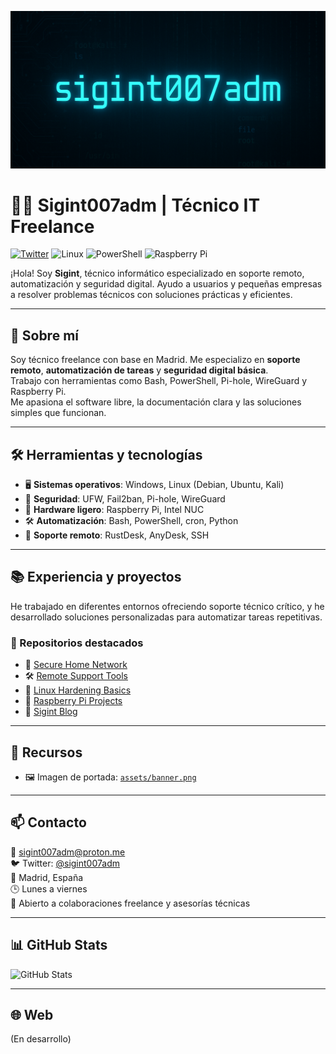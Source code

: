 ![Banner](assets/banner.png)

# 👨‍💻 Sigint007adm | Técnico IT Freelance

[![Twitter](https://img.shields.io/badge/Twitter-@sigint007adm-1DA1F2?logo=twitter&style=flat)](https://twitter.com/sigint007adm)
![Linux](https://img.shields.io/badge/Linux-Debian%2FUbuntu-blue?logo=linux)
![PowerShell](https://img.shields.io/badge/PowerShell-Automation-blue?logo=powershell)
![Raspberry Pi](https://img.shields.io/badge/Raspberry%20Pi-Hardware-lightgreen?logo=raspberry-pi)

¡Hola! Soy **Sigint**, técnico informático especializado en soporte remoto, automatización y seguridad digital. Ayudo a usuarios y pequeñas empresas a resolver problemas técnicos con soluciones prácticas y eficientes.

---

## 🧭 Sobre mí

Soy técnico freelance con base en Madrid. Me especializo en **soporte remoto**, **automatización de tareas** y **seguridad digital básica**.  
Trabajo con herramientas como Bash, PowerShell, Pi-hole, WireGuard y Raspberry Pi.  
Me apasiona el software libre, la documentación clara y las soluciones simples que funcionan.

---

## 🛠️ Herramientas y tecnologías

- 🖥️ **Sistemas operativos**: Windows, Linux (Debian, Ubuntu, Kali)  
- 🔐 **Seguridad**: UFW, Fail2ban, Pi-hole, WireGuard  
- 🧪 **Hardware ligero**: Raspberry Pi, Intel NUC  
- 🛠️ **Automatización**: Bash, PowerShell, cron, Python 
- 📡 **Soporte remoto**: RustDesk, AnyDesk, SSH  

---

## 📚 Experiencia y proyectos

He trabajado en diferentes entornos ofreciendo soporte técnico crítico, y he desarrollado soluciones personalizadas para automatizar tareas repetitivas.

### 🔗 Repositorios destacados

- 🔐 [Secure Home Network](https://github.com/sigint007adm/secure-home-network)  
- 🛠️ [Remote Support Tools](https://github.com/sigint007adm/remote-support-tools)  
- 🧠 [Linux Hardening Basics](https://github.com/sigint007adm/linux-hardening-basics)  
- 🍓 [Raspberry Pi Projects](https://github.com/sigint007adm/raspberry-pi-projects)  
- 🧠 [Sigint Blog](https://github.com/sigint007adm/sigint-blog)

---

## 📄 Recursos
 
- 🖼️ Imagen de portada: [`assets/banner.png`](assets/banner.png)

---

## 📫 Contacto

📧 sigint007adm@proton.me  
🐦 Twitter: [@sigint007adm](https://twitter.com/sigint007adm)  
📍 Madrid, España  
🕒 Lunes a viernes  
🤝 Abierto a colaboraciones freelance y asesorías técnicas  

---

## 📊 GitHub Stats

![GitHub Stats](https://github-readme-stats.vercel.app/api?username=sigint007adm&show_icons=true&theme=dark)

---

## 🌐 Web

(En desarrollo)

